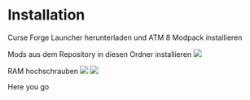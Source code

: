 # Installation

Curse Forge Launcher herunterladen und ATM 8 Modpack installieren

Mods aus dem Repository in diesen Ordner installieren
![](https://i.imgur.com/rnSnJGd.png)

RAM hochschrauben
![](https://i.imgur.com/vfdjHeE.png)
![](https://i.imgur.com/NQEYS40.png)

Here you go

